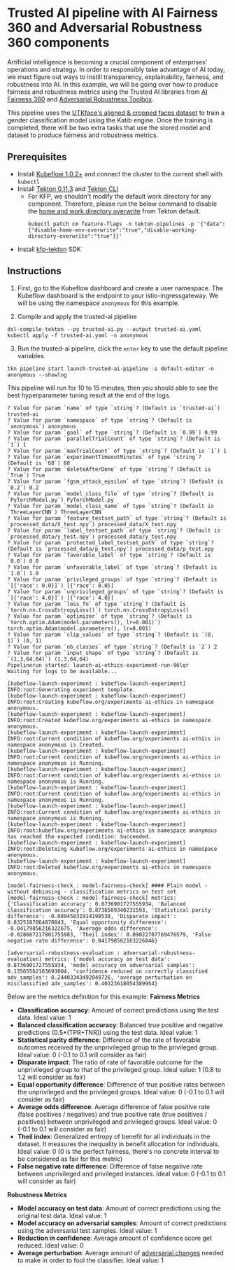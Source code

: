 # Trusted AI pipeline with AI Fairness 360 and Adversarial Robustness 360 components

Artificial intelligence is becoming a crucial component of enterprises’ operations and strategy. In order to responsibly take advantage of AI today, we must figure out ways to instill transparency, explainability, fairness, and robustness into AI. In this example, we will be going over how to produce fairness and robustness metrics using the Trusted AI libraries from [AI Fairness 360](https://github.com/IBM/AIF360) and [Adversarial Robustness Toolbox](https://github.com/IBM/adversarial-robustness-toolbox).

This pipeline uses the [UTKface's aligned & cropped faces dataset](https://susanqq.github.io/UTKFace/) to train a gender classification model using the Katib engine. Once the training is completed, there will be two extra tasks that use the stored model and dataset to produce fairness and robustness metrics.

## Prerequisites 
- Install [Kubeflow 1.0.2+](https://www.kubeflow.org/docs/started/getting-started/) and connect the cluster to the current shell with `kubectl`
- Install [Tekton 0.11.3](https://github.com/tektoncd/pipeline/releases/tag/v0.11.3) and [Tekton CLI](https://github.com/tektoncd/cli)
    - For KFP, we shouldn't modify the default work directory for any component. Therefore, please run the below command to disable the [home and work directory overwrite](https://github.com/tektoncd/pipeline/blob/master/docs/install.md#customizing-the-pipelines-controller-behavior) from Tekton default.
        ```shell
        kubectl patch cm feature-flags -n tekton-pipelines -p '{"data":{"disable-home-env-overwrite":"true","disable-working-directory-overwrite":"true"}}'
        ```
- Install [kfp-tekton](/sdk/README.md#steps) SDK

## Instructions

1. First, go to the Kubeflow dashboard and create a user namespace. The Kubeflow dashboard is the endpoint to your istio-ingressgateway. We will be using the namespace `anonymous` for this example.

2. Compile and apply the trusted-ai pipeline
```shell
dsl-compile-tekton --py trusted-ai.py --output trusted-ai.yaml
kubectl apply -f trusted-ai.yaml -n anonymous
```

3. Run the trusted-ai pipeline, click the `enter` key to use the default pipeline variables.
```shell
tkn pipeline start launch-trusted-ai-pipeline -s default-editor -n anonymous --showlog
```

This pipeline will run for 10 to 15 minutes, then you should able to see the best hyperparameter tuning result at the end of the logs.
```
? Value for param `name` of type `string`? (Default is `trusted-ai`) trusted-ai
? Value for param `namespace` of type `string`? (Default is `anonymous`) anonymous
? Value for param `goal` of type `string`? (Default is `0.99`) 0.99
? Value for param `parallelTrialCount` of type `string`? (Default is `1`) 1
? Value for param `maxTrialCount` of type `string`? (Default is `1`) 1
? Value for param `experimentTimeoutMinutes` of type `string`? (Default is `60`) 60
? Value for param `deleteAfterDone` of type `string`? (Default is `True`) True
? Value for param `fgsm_attack_epsilon` of type `string`? (Default is `0.2`) 0.2
? Value for param `model_class_file` of type `string`? (Default is `PyTorchModel.py`) PyTorchModel.py
? Value for param `model_class_name` of type `string`? (Default is `ThreeLayerCNN`) ThreeLayerCNN
? Value for param `feature_testset_path` of type `string`? (Default is `processed_data/X_test.npy`) processed_data/X_test.npy
? Value for param `label_testset_path` of type `string`? (Default is `processed_data/y_test.npy`) processed_data/y_test.npy
? Value for param `protected_label_testset_path` of type `string`? (Default is `processed_data/p_test.npy`) processed_data/p_test.npy
? Value for param `favorable_label` of type `string`? (Default is `0.0`) 0.0
? Value for param `unfavorable_label` of type `string`? (Default is `1.0`) 1.0
? Value for param `privileged_groups` of type `string`? (Default is `[{'race': 0.0}]`) [{'race': 0.0}]
? Value for param `unprivileged_groups` of type `string`? (Default is `[{'race': 4.0}]`) [{'race': 4.0}]
? Value for param `loss_fn` of type `string`? (Default is `torch.nn.CrossEntropyLoss()`) torch.nn.CrossEntropyLoss()
? Value for param `optimizer` of type `string`? (Default is `torch.optim.Adam(model.parameters(), lr=0.001)`) torch.optim.Adam(model.parameters(), lr=0.001)
? Value for param `clip_values` of type `string`? (Default is `(0, 1)`) (0, 1)
? Value for param `nb_classes` of type `string`? (Default is `2`) 2
? Value for param `input_shape` of type `string`? (Default is `(1,3,64,64)`) (1,3,64,64)
Pipelinerun started: launch-ai-ethics-experiment-run-96lqr
Waiting for logs to be available...

[kubeflow-launch-experiment : kubeflow-launch-experiment] INFO:root:Generating experiment template.
[kubeflow-launch-experiment : kubeflow-launch-experiment] INFO:root:Creating kubeflow.org/experiments ai-ethics in namespace anonymous.
[kubeflow-launch-experiment : kubeflow-launch-experiment] INFO:root:Created kubeflow.org/experiments ai-ethics in namespace anonymous.
[kubeflow-launch-experiment : kubeflow-launch-experiment] INFO:root:Current condition of kubeflow.org/experiments ai-ethics in namespace anonymous is Created.
[kubeflow-launch-experiment : kubeflow-launch-experiment] INFO:root:Current condition of kubeflow.org/experiments ai-ethics in namespace anonymous is Running.
[kubeflow-launch-experiment : kubeflow-launch-experiment] INFO:root:Current condition of kubeflow.org/experiments ai-ethics in namespace anonymous is Running.
[kubeflow-launch-experiment : kubeflow-launch-experiment] INFO:root:Current condition of kubeflow.org/experiments ai-ethics in namespace anonymous is Running.
[kubeflow-launch-experiment : kubeflow-launch-experiment] INFO:root:Current condition of kubeflow.org/experiments ai-ethics in namespace anonymous is Running.
[kubeflow-launch-experiment : kubeflow-launch-experiment] INFO:root:kubeflow.org/experiments ai-ethics in namespace anonymous has reached the expected condition: Succeeded.
[kubeflow-launch-experiment : kubeflow-launch-experiment] INFO:root:Deleteing kubeflow.org/experiments ai-ethics in namespace anonymous.
[kubeflow-launch-experiment : kubeflow-launch-experiment] INFO:root:Deleted kubeflow.org/experiments ai-ethics in namespace anonymous.

[model-fairness-check : model-fairness-check] #### Plain model - without debiasing - classification metrics on test set
[model-fairness-check : model-fairness-check] metrics:  {'Classification accuracy': 0.8736901727555934, 'Balanced classification accuracy': 0.8736589340231593, 'Statistical parity difference': -0.08945831914198538, 'Disparate impact': 0.8325187064870843, 'Equal opportunity difference': -0.04179856216322675, 'Average odds difference': -0.028667217801755983, 'Theil index': 0.09022707769476579, 'False negative rate difference': 0.041798562163226846}

[adversarial-robustness-evaluation : adversarial-robustness-evaluation] metrics: {'model accuracy on test data': 0.8736901727555934, 'model accuracy on adversarial samples': 0.13565562163693004, 'confidence reduced on correctly classified adv_samples': 0.24403343492049726, 'average perturbation on misclassified adv_samples': 0.40323618054389954}
```

Below are the metrics definition for this example:
**Fairness Metrics**
- **Classification accuracy**: Amount of correct predictions using the test data. Ideal value: 1
- **Balanced classification accuracy**: Balanced true positive and negative predictions (0.5*(TPR+TNR)) using the test data. Ideal value: 1
- **Statistical parity difference**: Difference of the rate of favorable outcomes received by the unprivileged group to the privileged group. Ideal value: 0 (-0.1 to 0.1 will consider as fair)
- **Disparate impact**: The ratio of rate of favorable outcome for the unprivileged group to that of the privileged group. Ideal value: 1 (0.8 to 1.2 will consider as fair)
- **Equal opportunity difference**: Difference of true positive rates between the unprivileged and the privileged groups. Ideal value: 0 (-0.1 to 0.1 will consider as fair)
- **Average odds difference**: Average difference of false positive rate (false positives / negatives) and true positive rate (true positives / positives) between unprivileged and privileged groups. Ideal value: 0 (-0.1 to 0.1 will consider as fair)
- **Theil index**: Generalized entropy of benefit for all individuals in the dataset. It measures the inequality in benefit allocation for individuals. Ideal value: 0 (0 is the perfect fairness, there's no concrete interval to be considered as fair for this metric)
- **False negative rate difference**: Difference of false negative rate between unprivileged and privileged instances. Ideal value: 0 (-0.1 to 0.1 will consider as fair)

**Robustness Metrics**
- **Model accuracy on test data**: Amount of correct predictions using the original test data. Ideal value: 1
- **Model accuracy on adversarial samples**: Amount of correct predictions using the adversarial test samples. Ideal value: 1
- **Reduction in confidence**: Average amount of confidence score get reduced. Ideal value: 0
- **Average perturbation**: Average amount of [adversarial changes](https://en.wikipedia.org/wiki/Perturbation_theory) needed to make in order to fool the classifier. Ideal value: 1
